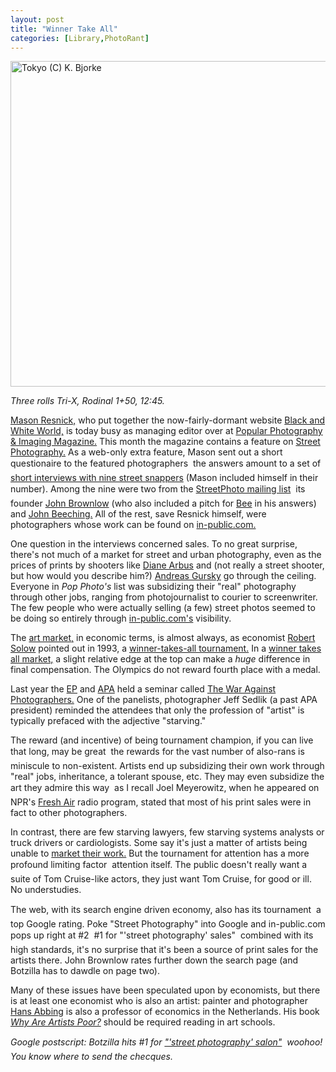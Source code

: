 ```yaml
---
layout: post
title: "Winner Take All"
categories: [Library,PhotoRant]
---
```

<a href="/photo/journal/winner.html"><img src="http://www.botzilla.com/bpix/winner.jpg" width=807 height=521 border=0 align="center" title="Tokyo (C) K. Bjorke"></a>

<i>Three rolls Tri-X, Rodinal 1+50, 12:45.</i>

<a href="http://www.photogs.com/pedestrianphotos/" rel="aquaintance" target="linkframe">Mason Resnick,</a> who put together the now-fairly-dormant website <a href="http://www.photogs.com/bwworld/" target="linkframe">Black and White World,</a> is today busy as managing editor over at <a href="http://www.popphoto.com/" target="linkframe">Popular Photography &amp; Imaging Magazine.</a> This month the magazine contains a feature on <a href="/photo/salon/gindex.html">Street Photography.</a> As a web-only extra feature, Mason sent out a short questionaire to the featured photographers &#151; the answers amount to a set of <a href="http://www.popularphotography.com/article.asp?section_id=5&article_id=855&page_number=1" target="linkframe">short interviews with nine street snappers</a> (Mason included himself in their number). Among the nine were two from the <a href="http://lists.topica.com/lists/streetphoto/" target="linkframe">StreetPhoto mailing list</a> &#151; its founder <a href="http://www.johnbrownlow.com/" target="linkframe" rel="friend">John Brownlow</a> (who also included a pitch for <a href="http://www.beeflowers.com/" target="linkframe" rel="friend">Bee</a> in his answers) and <a href="http://staff.bath.ac.uk/bssjrb/Photographic/photo.htm" target="linkframe" rel="colleague">John Beeching.</a> All of the rest, save Resnick himself, were photographers whose work can be found on <a href="http://www.in-public.com/" target="linkframe">in-public.com.</a>

One question in the interviews concerned sales. To no great surprise, there's not much of a market for street and urban photography, even as the prices of prints by shooters like <a href="http://www.artistsearch.com/artists/DIANE_ARBUS.htm" target="linkframe">Diane Arbus</a> and (not really a street shooter, but how would you describe him?) <a href="http://www.artistsearch.com/artists/GURSKY_ANDREAS.htm" target="linkframe">Andreas Gursky</a> go through the ceiling. Everyone in <i>Pop Photo's</i> list was subsidizing their "real" photography through other jobs, ranging from photojournalist to courier to screenwriter. The few people who were actually selling (a few) street photos seemed to be doing so entirely through <a href="http://www.in-public.com/" target="linkframe">in-public.com's</a> visibility.

<!--more-->
The <a href="http://www.artistsearch.com/" target="linkframe">art market,</a> in economic terms, is almost always, as economist <a href="/blog/archives/000303.html">Robert Solow</a> pointed out in 1993, a <a href="http://www.pewarts.org/1993speech.html" target="linkframe">winner-takes-all tournament.</a> In a <a href="http://www.economist.com/research/Economics/alphabetic.cfm?LETTER=W#WINNER%2DTAKES%2DALL%20MARKETS" target="linkframe">winner takes all market,</a> a slight relative edge at the top can make a <i>huge</i> difference in final compensation. The Olympics do not reward fourth place with a medal.

Last year the <a href="www.editorialphoto.com" target="linkframe">EP</a> and <a href="http://www.apanational.com/" target="linkframe">APA</a> held a seminar called <a href="www.editorialphoto.com/education/wap.pdf" target="linkframe">The War Against Photographers.</a> One of the panelists, photographer Jeff Sedlik (a past APA president) reminded the attendees that only the profession of "artist" is typically prefaced with the adjective "starving."

The reward (and incentive) of being tournament champion, if you can live that long, may be great &#151; the rewards for the vast number of also-rans is miniscule to non-existent. Artists end up subsidizing their own work through "real" jobs, inheritance, a tolerant spouse, etc. They may even subsidize the art they admire this way &#151; as I recall Joel Meyerowitz, when he appeared on NPR's <a href="http://freshair.npr.org/" target="linkframe">Fresh Air</a> radio program, stated that most of his print sales were in fact to other photographers.

In contrast, there are few starving lawyers, few starving systems analysts or truck drivers or cardiologists. Some say it's just a matter of artists being unable to <a href="http://www.marketing4artists.net/" target="linkframe">market their work.</a> But the tournament for attention has a more profound limiting factor &#151; attention itself. The public doesn't really want a suite of Tom Cruise-like actors, they just want Tom Cruise, for good or ill. No understudies.

The web, with its search engine driven economy, also has its tournament &#151; a top Google rating. Poke "Street Photography" into Google and in-public.com pops up right at #2 &#151; #1 for "'street photography' sales" &#151; combined with its high standards, it's no surprise that it's been a source of print sales for the artists there. John Brownlow rates further down the search page (and Botzilla has to dawdle on page two). 

Many of these issues have been speculated upon by economists, but there is at least one economist who is also an artist: painter and photographer <a href="http://www.xs4all.nl/~abbing/" target="linkframe">Hans Abbing</a> is also a professor of economics in the Netherlands. His book <a href="http://www.xs4all.nl/~abbing/DOCeconomist/new_book.htm"><cite>Why Are Artists Poor?</cite></a> should be required reading in art schools.

<i>Google postscript: Botzilla hits #1 for <a href="http://www.google.com/search?hl=en&lr=&ie=UTF-8&oe=UTF-8&q=%22street+photography%22+salon&btnG=Search" target="linkframe">"'street photography' salon"</a> &#151; woohoo! You know where to send the checques.</i>
